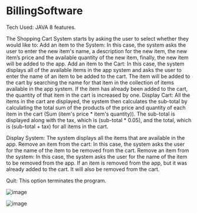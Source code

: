 # BillingSoftware
Tech Used: JAVA 8 features.


The Shopping Cart System starts by asking the user to select whether they would like to:
Add an item to the System: In this case, the system asks the user to enter the new item's name,
a description for the new item, the new item’s price and the available quantity of the new item,
finally, the new item will be added to the app.
Add an item to the Cart: In this case, the system displays all of the available items in the app
system and asks the user to enter the name of an item to be added to the cart. The item will be
added to the cart by searching the name for that item in the collection of items available in the
app system. If the item has already been added to the cart, the quantity of that item in the cart is
increased by one.
Display Cart: All the items in the cart are displayed, the system then calculates the sub-total by
calculating the total sum of the products of the price and quantity of each item in the cart (Sum
(item's price * item's quantity)). The sub-total is displayed along with the tax, which is (sub-total *
0.05), and the total, which is (sub-total + tax) for all items in the cart.

Display System: The system displays all the items that are available in the app.
Remove an item from the cart: In this case, the system asks the user for the name of the item to
be removed from the cart.
Remove an item from the system: In this case, the system asks the user for the name of the
item to be removed from the app. If an item is removed from the app, but it was already added
to the cart. It will also be removed from the cart.

Quit: This option terminates the program.


![image](https://user-images.githubusercontent.com/115757063/199255266-4d7fbb04-9eea-493b-bc71-73eb9075d741.png)

![image](https://user-images.githubusercontent.com/115757063/199255562-f073839c-17f6-4838-ab43-fb6b9e7072f2.png)
